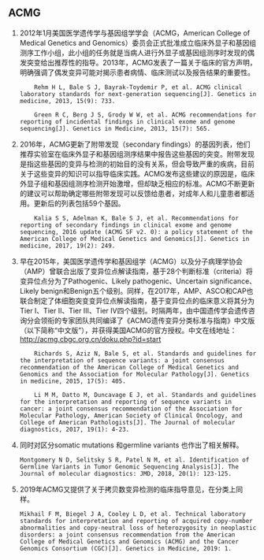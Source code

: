 ## ACMG

1.  2012年1月美国医学遗传学与基因组学学会（ACMG，American College of Medical Genetics and Genomics）委员会正式批准成立临床外显子和基因组测序工作小组，此小组的任务就是当病人进行外显子或基因组测序时发现的偶发突变给出推荐性的指导。2013年，ACMG发表了一篇关于临床的官方声明，明确强调了偶发变异可能对揭示患者病情、临床测试以及报告结果的重要性。

            Rehm H L, Bale S J, Bayrak-Toydemir P, et al. ACMG clinical laboratory standards for next-generation sequencing[J]. Genetics in medicine, 2013, 15(9): 733.

            Green R C, Berg J S, Grody W W, et al. ACMG recommendations for reporting of incidental findings in clinical exome and genome sequencing[J]. Genetics in Medicine, 2013, 15(7): 565.

2.  2016年，ACMG更新了附带发现（secondary findings）的基因列表，他们推荐实验室在临床外显子和基因组测序结果中报告这些基因的突变。附带发现是指这些基因的变异与检测的初始目的没有关系，但会导致严重的疾病，目前关于这些变异的知识可以指导临床实践。ACMG发布这些建议的原因是，临床外显子组和基因组测序检测开始激增，但却缺乏相应的标准。ACMG不断更新的建议可以帮助确定哪些附带发现可以反馈给患者，对成年人和儿童患者都适用。更新后的列表包括59个基因。
      
            Kalia S S, Adelman K, Bale S J, et al. Recommendations for reporting of secondary findings in clinical exome and genome sequencing, 2016 update (ACMG SF v2. 0): a policy statement of the American College of Medical Genetics and Genomics[J]. Genetics in medicine, 2017, 19(2): 249.

3.  早在2015年，美国医学遗传学和基因组学（ACMG）以及分子病理学协会（AMP）曾联合出版了变异位点解读指南，基于28个判断标准（criteria）将变异位点分为了Pathogenic、Likely pathogenic、Uncertain significance、Likely benign和Benign五个级别。同样，在2017年，AMP、ASCO和CAP也联合制定了体细胞突变变异位点解读指南，基于变异位点的临床意义将其分为Tier I、Tier II、Tier III、Tier IV四个级别。时隔两年，由中国遗传学会遗传咨询分会领衔的专家团队共同编译了《ACMG遗传变异分类标准与指南》中文版（以下简称“中文版”），并获得美国ACMG的官方授权。中文在线地址：http://acmg.cbgc.org.cn/doku.php?id=start

            Richards S, Aziz N, Bale S, et al. Standards and guidelines for the interpretation of sequence variants: a joint consensus recommendation of the American College of Medical Genetics and Genomics and the Association for Molecular Pathology[J]. Genetics in medicine, 2015, 17(5): 405.

            Li M M, Datto M, Duncavage E J, et al. Standards and guidelines for the interpretation and reporting of sequence variants in cancer: a joint consensus recommendation of the Association for Molecular Pathology, American Society of Clinical Oncology, and College of American Pathologists[J]. The Journal of molecular diagnostics, 2017, 19(1): 4-23.

4.  同时对区分somatic mutations 和germline variants 也作出了相关解释。

        Montgomery N D, Selitsky S R, Patel N M, et al. Identification of Germline Variants in Tumor Genomic Sequencing Analysis[J]. The Journal of molecular diagnostics: JMD, 2018, 20(1): 123-125.

5.  2019年ACMG又提供了关于拷贝数变异检测的临床指导意见，在分类上同样。

        Mikhail F M, Biegel J A, Cooley L D, et al. Technical laboratory standards for interpretation and reporting of acquired copy-number abnormalities and copy-neutral loss of heterozygosity in neoplastic disorders: a joint consensus recommendation from the American College of Medical Genetics and Genomics (ACMG) and the Cancer Genomics Consortium (CGC)[J]. Genetics in Medicine, 2019: 1.